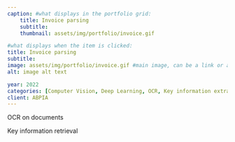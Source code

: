 ```yaml
---
caption: #what displays in the portfolio grid:
    title: Invoice parsing
    subtitle:
    thumbnail: assets/img/portfolio/invoice.gif

#what displays when the item is clicked:
title: Invoice parsing
subtitle:
image: assets/img/portfolio/invoice.gif #main image, can be a link or a file in assets/img/portfolio
alt: image alt text

year: 2022
categories: [Computer Vision, Deep Learning, OCR, Key information extraction]
client: ABPIA
---
```

OCR on documents

Key information retrieval
